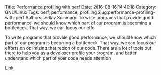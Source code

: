 Title: Performance profiling with perf
Date: 2016-08-16 14:40:18
Category: GNU/Linux
Tags: perf, performance, profiling
Slug:performance-profiling-with-perf
Authors:sedlav
Summary: To write programs that provide good performance, we should know which part of our program is becoming a bottleneck. That way, we can focus our effo

> 
To write programs that provide good performance, we should know which part of our program is becoming a bottleneck. That way, we can focus our efforts on optimizing that region of our code. There are a lot of tools out there to help you as a developer profile your program, and better understand which part of your code needs attention

[Link](https://fedoramagazine.org/performance-profiling-perf/)
